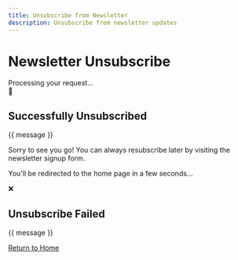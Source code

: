 ```yaml
---
title: Unsubscribe from Newsletter
description: Unsubscribe from newsletter updates
---
```


<script setup>
import { newsletterService } from '@/lib/newsletter'
import { useToast } from '@/components/ui/toast/use-toast'

const { toast } = useToast()
const route = useRoute()
const router = useRouter()

const isLoading = ref(true)
const message = ref('')
const isSuccess = ref(false)

onMounted(async () => {
  const token = route.query.token as string
  
  if (!token) {
    message.value = 'Invalid unsubscribe link. Please check your email and try again.'
    isSuccess.value = false
    isLoading.value = false
    return
  }

  try {
    const result = await newsletterService.unsubscribe(token)
    message.value = result.message
    isSuccess.value = result.success
    
    if (result.success) {
      toast({
        title: 'Unsubscribed',
        description: result.message,
      })
      
      // Redirect to home page after 5 seconds
      setTimeout(() => {
        router.push('/')
      }, 5000)
    }
  } catch (error) {
    console.error('Unsubscribe error:', error)
    message.value = 'An error occurred while unsubscribing. Please try again.'
    isSuccess.value = false
  } finally {
    isLoading.value = false
  }
})
</script>

# Newsletter Unsubscribe

<div v-if="isLoading" class="flex items-center justify-center py-8">
  <div class="animate-spin rounded-full h-8 w-8 border-b-2 border-primary"></div>
  <span class="ml-2">Processing your request...</span>
</div>

<div v-else class="max-w-2xl mx-auto text-center py-8">
  <div v-if="isSuccess" class="text-blue-600">
    <div class="text-6xl mb-4">📧</div>
    <h2 class="text-2xl font-bold mb-4">Successfully Unsubscribed</h2>
    <p class="text-lg mb-6">{{ message }}</p>
    <p class="text-sm text-gray-600 mb-4">
      Sorry to see you go! You can always resubscribe later by visiting the newsletter signup form.
    </p>
    <p class="text-sm text-gray-600">You'll be redirected to the home page in a few seconds...</p>
  </div>
  
  <div v-else class="text-red-600">
    <div class="text-6xl mb-4">❌</div>
    <h2 class="text-2xl font-bold mb-4">Unsubscribe Failed</h2>
    <p class="text-lg mb-6">{{ message }}</p>
    <a href="/" class="inline-block bg-primary text-white px-6 py-2 rounded-lg hover:bg-primary/90">
      Return to Home
    </a>
  </div>
</div>